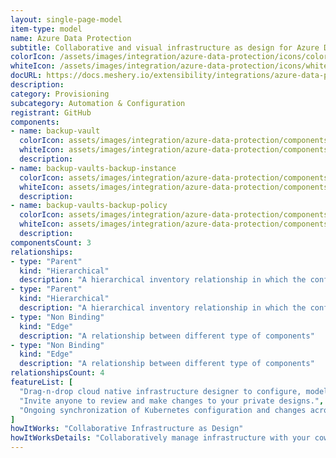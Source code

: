```yaml
---
layout: single-page-model
item-type: model
name: Azure Data Protection
subtitle: Collaborative and visual infrastructure as design for Azure Data Protection
colorIcon: /assets/images/integration/azure-data-protection/icons/color/azure-data-protection-color.svg
whiteIcon: /assets/images/integration/azure-data-protection/icons/white/azure-data-protection-white.svg
docURL: https://docs.meshery.io/extensibility/integrations/azure-data-protection
description: 
category: Provisioning
subcategory: Automation & Configuration
registrant: GitHub
components: 
- name: backup-vault
  colorIcon: assets/images/integration/azure-data-protection/components/backup-vault/icons/color/backup-vault-color.svg
  whiteIcon: assets/images/integration/azure-data-protection/components/backup-vault/icons/white/backup-vault-white.svg
  description: 
- name: backup-vaults-backup-instance
  colorIcon: assets/images/integration/azure-data-protection/components/backup-vaults-backup-instance/icons/color/backup-vaults-backup-instance-color.svg
  whiteIcon: assets/images/integration/azure-data-protection/components/backup-vaults-backup-instance/icons/white/backup-vaults-backup-instance-white.svg
  description: 
- name: backup-vaults-backup-policy
  colorIcon: assets/images/integration/azure-data-protection/components/backup-vaults-backup-policy/icons/color/backup-vaults-backup-policy-color.svg
  whiteIcon: assets/images/integration/azure-data-protection/components/backup-vaults-backup-policy/icons/white/backup-vaults-backup-policy-white.svg
  description: 
componentsCount: 3
relationships: 
- type: "Parent"
  kind: "Hierarchical"
  description: "A hierarchical inventory relationship in which the configuration of (parent component) is patched with the configuration of (child component). "
- type: "Parent"
  kind: "Hierarchical"
  description: "A hierarchical inventory relationship in which the configuration of (parent component) is patched with the configuration of (child component). "
- type: "Non Binding"
  kind: "Edge"
  description: "A relationship between different type of components"
- type: "Non Binding"
  kind: "Edge"
  description: "A relationship between different type of components"
relationshipsCount: 4
featureList: [
  "Drag-n-drop cloud native infrastructure designer to configure, model, and deploy your workloads.",
  "Invite anyone to review and make changes to your private designs.",
  "Ongoing synchronization of Kubernetes configuration and changes across any number of clusters."
]
howItWorks: "Collaborative Infrastructure as Design"
howItWorksDetails: "Collaboratively manage infrastructure with your coworkers synchronously sharing the same designs."
---
```

